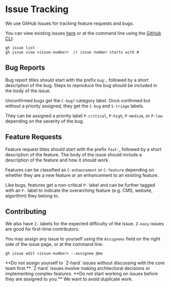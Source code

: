# Issue Tracking

We use GitHub Issues for tracking feature requests and bugs.

You can view existing issues [here](https://github.com/javianng/twenify/issues) or at the command line using the [GitHub CLI](https://cli.github.com/):

```
gh issue list
gh issue view <issue-number>  // issue number starts with #
```

## Bug Reports

Bug report titles should start with the prefix `bug:`, followed by a short description of the bug.
Steps to reproduce the bug should be included in the body of the issue.

Unconfirmed bugs get the `C-bug?` category label. Once confirmed but without a priority assigned,
they get the `C-bug` and `S-triage` labels.

They can be assigned a priority label `P-critical`, `P-high`, `P-medium`, or `P-low` depending on the severity of the bug.

## Feature Requests

Feature request titles should start with the prefix `feat:`, followed by a short description of the feature.
The body of the issue should include a description of the feature and how it should work.

Features can be classified as `C-enhancement` or `C-feature` depending on whether they are a new feature or an enhancement to an existing feature.

Like bugs, features get a non-critical `P-` label and can be further tagged with an `F-` label to indicate the overarching feature (e.g. CMS, website, algorithm) they belong to.

## Contributing

We also have `Z-` labels for the expected difficulty of the issue. `Z-easy` issues are good for first-time contributors.

You may assign any issue to yourself using the `Assignees` field on the right side of the issue page, or at the command line:

```
gh issue edit <issue-number> --assignee @me
```

<Callout type="warning" emoji="⚠️">
    **Do not assign yourself to `Z-hard` issues without discussing with the core team first.** `Z-hard` issues involve
    making architectural decisions or implementing complex features.
</Callout>

<Callout type="warning" emoji="⚠️">
    **Do not start working on issues before they are assigned to you.** We want to avoid duplicate work.
</Callout>
